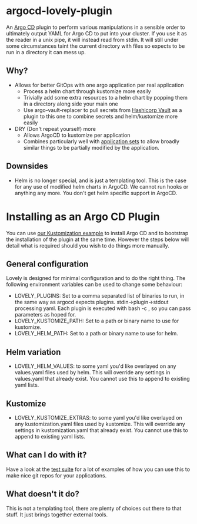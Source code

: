 # argocd-lovely-plugin
An [Argo CD](https://argoproj.github.io/argo-cd/) plugin to perform various manipulations in a sensible order to ultimately output YAML for Argo CD to put into your cluster. If you use it as the reader in a unix pipe, it will instead read from stdin. It will still under some circumstances taint the current directory with files so expects to be run in a directory it can mess up.

## Why?
- Allows for better GitOps with one argo application per real application
  - Process a helm chart through kustomize more easily
  - Trivially add some extra resources to a helm chart by popping them in a directory along side your main one
  - Use argo-vault-replacer to pull secrets from [Hashicorp Vault](https://www.vaultproject.io/) as a plugin to this one to combine secrets and helm/kustomize more easily
- DRY (Don't repeat yourself) more
  - Allows ArgoCD to kustomize per application
  - Combines particularly well with [application sets](https://argocd-applicationset.readthedocs.io/en/stable/) to allow broadly similar things to be partially modified by the application.

## Downsides
- Helm is no longer special, and is just a templating tool. This is the case for any use of modified helm charts in ArgoCD. We cannot run hooks or anything any more. You don't get helm specific support in ArgoCD.

# Installing as an Argo CD Plugin
You can use [our Kustomization example](https://github.com/crumbhole/argocd-lovely-plugin/tree/main/examples/kustomize/argocd) to install Argo CD and to bootstrap the installation of the plugin at the same time. However the steps below will detail what is required should you wish to do things more manually.

## General configuration
Lovely is designed for minimal configuration and to do the right thing. The following environment variables can be used to change some behaviour:
- LOVELY_PLUGINS: Set to a comma separated list of binaries to run, in the same way as argocd expects plugins. stdin->plugin->stdout processing yaml. Each plugin is executed with bash -c <plugin and parameters>, so you can pass parameters as hoped for.
- LOVELY_KUSTOMIZE_PATH: Set to a path or binary name to use for kustomize.
- LOVELY_HELM_PATH: Set to a path or binary name to use for helm.

## Helm variation
- LOVELY_HELM_VALUES: to some yaml you'd like overlayed on any values.yaml files used by helm. This will override any settings in values.yaml that already exist. You cannot use this to append to existing yaml lists.

## Kustomize
- LOVELY_KUSTOMIZE_EXTRAS: to some yaml you'd like overlayed on any kustomization.yaml files used by kustomize. This will override any settings in kustomization.yaml that already exist. You cannot use this to append to existing yaml lists.

## What can I do with it?

Have a look at the [test suite](test/README.md) for a lot of examples of how you can use this to make nice git repos for your applications.

## What doesn't it do?

This is not a templating tool, there are plenty of choices out there to that stuff. It just brings together external tools.
